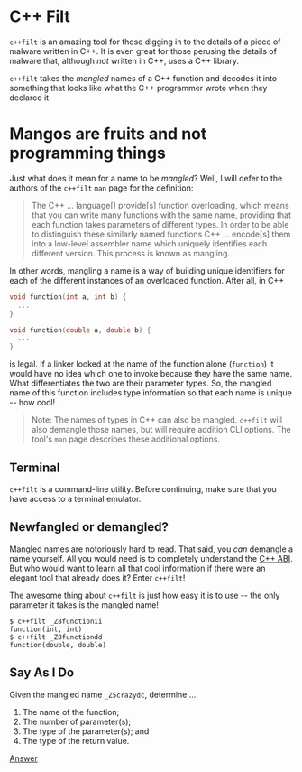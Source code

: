 # C++ Filt

`c++filt` is an amazing tool for those digging in to the details of a piece of malware written in C++. It is even great for those perusing the details of malware that, although *not* written in C++, uses a C++ library.

`c++filt` takes the *mangled* names of a C++ function and decodes it into something that looks like what the C++ programmer wrote when they declared it.

# Mangos are fruits and not programming things

Just what does it mean for a name to be *mangled*? Well, I will defer to the authors of the `c++filt` `man` page for the definition:

> The C++ ... language[] provide[s] function overloading, which means
that you can write many functions with the same name, providing that
each function takes parameters of different types.  In order to be able
to distinguish these similarly named functions C++ ... encode[s] them
into a low-level assembler name which uniquely identifies each
different version.  This process is known as mangling.

In other words, mangling a name is a way of building unique identifiers for each of the different instances of an overloaded function. After all, in C++

```C++
void function(int a, int b) {
  ...
}

void function(double a, double b) {
  ...
}
```

is legal. If a linker looked at the name of the function alone (`function`) it would have no idea which one to invoke because they have the same name. What differentiates the two are their parameter types. So, the mangled name of this function includes type information so that each name is unique -- how cool!

>Note: The names of types in C++ can also be mangled. `c++filt` will also demangle those names, but will require addition CLI options. The tool's `man` page describes these additional options.

## Terminal

`c++filt` is a command-line utility. Before continuing, make sure that you have access to a terminal emulator.

## Newfangled or demangled?

Mangled names are notoriously hard to read. That said, you *can* demangle a name yourself. All you would need is to completely understand the [C++ ABI](http://itanium-cxx-abi.github.io/cxx-abi/). But who would want to learn all that cool information if there were an elegant tool that already does it? Enter `c++filt`!

The awesome thing about `c++filt` is just how easy it is to use -- the only parameter it takes is the mangled name!

```console
$ c++filt _Z8functionii
function(int, int)
$ c++filt _Z8functiondd
function(double, double)
```

## Say As I Do

Given the mangled name `_Z5crazydc`, determine ...

1. The name of the function;
2. The number of parameter(s);
3. The type of the parameter(s); and
4. The type of the return value.

[Answer](./c%2B%2Bfilt-ans.md)